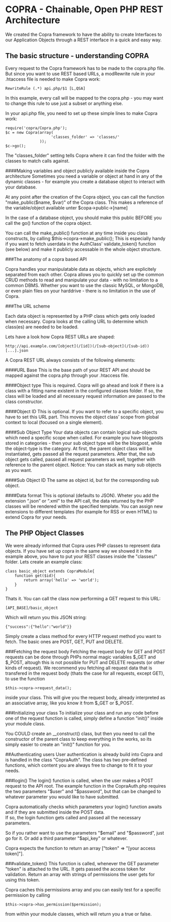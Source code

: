 COPRA - Chainable, Open PHP REST Architecture
=============================================
We created the Copra framework to have the ability to create Interfaces to our Application Objects through a REST interface in a quick and easy way.

The basic structure - understanding COPRA
-----------------------------------------

Every request to the Copra framework has to be made to the copra.php file.
But since you want to use REST based URLs, a modRewrite rule in your .htaccess file is needed to make Copra work:

    RewriteRule (.*) api.php/$1 [L,QSA]

In this example, every call  will be mapped to the copra.php - you may want to change this rule to use just a subset or anything else.

In your api.php file, you need to set up these simple lines to make Copra work:

    require('copra/Copra.php');
    $c = new Copra(array(
                        'classes_folder' => 'classes/'
                   ));
    $c->go();

The "classes_folder" setting tells Copra where it can find the folder with the classes to match calls against.

####Making variables and object publicly available inside the Copra architecture
Sometimes you need a variable or object at hand in any of the dynamic classes - for example you create a database object to interact with your database.

At any point after the creation of the Copra object, you can call the function "make_public($name, $var)" of the Copra class.
This makes a reference of the variable/object available unter $copa->public->\[name\]

In the case of a database object, you should make this public BEFORE you call the go() function of the copra object.

You can call the make_public() function at any time inside you class constructs, by calling $this->copra->make_public();
This is especially handy if you want to fetch userdata in the AuthClass' validate_token() function (see below) and make it publicly accessable in the whole object structure.

###The anatomy of a copra based API

Copra handles your manipulatable data as objects, which are explicitely separated from each other. Copra allows you to quickly set up the common CRUD methods to read and manipulate your data - with no limitation to a common DBMS. Whether you want to use the classic MySQL, or MongoDB, or even plain files on your harddrive - there is no limitation in the use of Copra.

###The URL scheme

Each data object is represented by a PHP class which gets only loaded when necessary.
Copra looks at the calling URL to determine which class(es) are needed to be loaded.

Lets have a look how Copra REST URLs are shaped:

    http://api.example.com/[object](/[id])(/[sub-object](/[sub-id))[...].json

A Copra REST URL always consists of the following elements:

####URL Base
This is the base path of your REST API and should be mapped against the copra.php through your .htaccess file.

####Object type
This is required. Copra will go ahead and look if there is a class with a fitting name existent in the configured classes folder.
If so, the class will be loaded and all necessary request information are passed to the class constructor.

####Object ID
This is optional. If you want to refer to a specific object, you have to set this URL part.
This moves the object class’ scope from global context to local (focused on a single element).

####Sub Object Type
Your data objects can contain logical sub-objects which need a specific scope when called. For example you have blogposts stored in categories - then your sub object type will be the blogpost, while the object-type is the category.
At first, the parent object class will be instantiated, gets passed all the request parameters.
After that, the sub object gets called, passed all request parameters as well, together with reference to the parent object.
Notice: You can stack as many sub objects as you want.

####Sub Object ID
The same as object id, but for the corresponding sub object.

####Data format
This is optional (defaults to JSON). Wheter you add the extension “.json” or “.xml” to the API call, the data returned by the PHP classes will be rendered within the specified template.
You can assign new extensions to different templates (for example for RSS or even HTML) to extend Copra for your needs.


The PHP Object Classes
----------------------
We were already informed that Copra uses PHP classes to represent data objects.
If you have set up copra in the same way we showed it in the example above, you have to put your REST classes inside the "classes/" folder.
Lets create an example class:

    class basic_object extends CopraModule{
        function get($id){
            return array('hello' => 'world');
        }
    }

Thats it. You can call the class now performing a GET request to this URL:

    [API_BASE]/basic_object

Which will return you this JSON string:

    {"success":{"hello":"world"}}

Simply create a class method for every HTTP request method you want to fetch.
The basic ones are POST, GET, PUT and DELETE.

###Fetching the request body
Fetching the request body for GET and POST requests can be done through PHPs normal magic variables $_GET and $_POST, altough this is not possible for PUT and DELETE requests (or other kinds of request).
We recommend you fetching all request data that is transfered in the request body (thats the case for all requests, except GET), to use the function

    $this->copra->request_data();

inside your class. This will give you the request body, already interpreted as an associative array, like you know it from $_GET or $_POST.

###Initializing your class
To initialize your class and run any code before one of the request function is called, simply define a function "init()" inside your module class.

You COULD create an __construct() class, but then you need to call the constructor of the parent class to keep everything in the works, so its simply easier to create an "init()" function for you.

##Authenticating users
User authentication is already build into Copra and is handled in the class "CopraAuth".
The class has two pre-defined functions, which content you are always free to change to fit it to your needs.

###login()
The login() function is called, when the user makes a POST request to the API root.
The example function in the CopraAuth.php requires the two parameters "$user" and "$password", but that can be changed to whatever parameter you would like to have submitted.

Copra automatically checks which parameters your login() function awaits and if they are submitted inside the POST data.    
If so, the login function gets called and passed all the necessary parameters.

So if you rather want to use the parameters "$email" and "$password", just go for it.
Or add a third parameter "$api_key" or whatever.

Copra expects the function to return an array \["token" => "\[your access token\]"\].

###validate_token()
This function is called, whenever the GET parameter "token" is attached to the URL.
It gets passed the access token for validation.
Return an array with strings of permissions the user gets for using this token.

Copra caches this permissions array and you can easily test for a specific permission by calling

    $this->copra->has_permission($permission);

from within your module classes, which will return you a true or false.